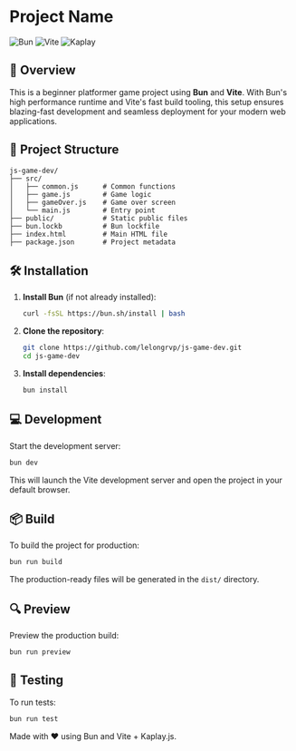 # Project Name

![Bun](https://img.shields.io/badge/Bun-v1.1+-blue) ![Vite](https://img.shields.io/badge/Vite-^6.0-purple) ![Kaplay](https://img.shields.io/badge/Kaplay-^3001-teal)

## 🚀 Overview

This is a beginner platformer game project using **Bun** and **Vite**. With Bun's high performance runtime and Vite's fast build tooling, this setup ensures blazing-fast development and seamless deployment for your modern web applications.

## 📂 Project Structure

```
js-game-dev/
├── src/
│   ├── common.js      # Common functions
│   ├── game.js        # Game logic
│   ├── gameOver.js    # Game over screen
│   └── main.js        # Entry point
├── public/            # Static public files
├── bun.lockb          # Bun lockfile
├── index.html         # Main HTML file
├── package.json       # Project metadata
```

## 🛠️ Installation

1. **Install Bun** (if not already installed):

   ```bash
   curl -fsSL https://bun.sh/install | bash
   ```

2. **Clone the repository**:

   ```bash
   git clone https://github.com/lelongrvp/js-game-dev.git
   cd js-game-dev
   ```

3. **Install dependencies**:
   ```bash
   bun install
   ```

## 💻 Development

Start the development server:

```bash
bun dev
```

This will launch the Vite development server and open the project in your default browser.

## 📦 Build

To build the project for production:

```bash
bun run build
```

The production-ready files will be generated in the `dist/` directory.

## 🔍 Preview

Preview the production build:

```bash
bun run preview
```

## 🧪 Testing

To run tests:

```bash
bun run test
```

Made with ❤️ using Bun and Vite + Kaplay.js.

